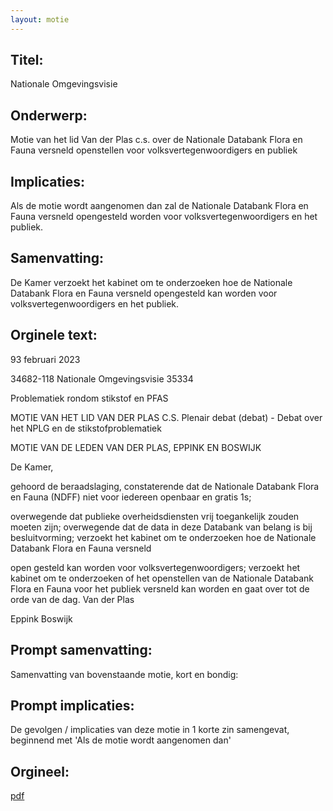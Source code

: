 ```yaml
---
layout: motie
---
```

## Titel:
Nationale Omgevingsvisie
## Onderwerp:
Motie van het lid Van der Plas c.s. over de Nationale Databank Flora en Fauna versneld openstellen voor volksvertegenwoordigers en publiek 
## Implicaties:

Als de motie wordt aangenomen dan zal de Nationale Databank Flora en Fauna versneld opengesteld worden voor volksvertegenwoordigers en het publiek.
## Samenvatting:

De Kamer verzoekt het kabinet om te onderzoeken hoe de Nationale Databank Flora en Fauna versneld opengesteld kan worden voor volksvertegenwoordigers en het publiek.
## Orginele text:


93 februari 2023

34682-118
Nationale Omgevingsvisie
35334

Problematiek rondom stikstof en PFAS

MOTIE VAN HET LID VAN DER PLAS C.S.
Plenair debat (debat) - Debat over het NPLG en de stikstofproblematiek

MOTIE VAN DE LEDEN VAN DER PLAS, EPPINK EN BOSWIJK

De Kamer,

gehoord de beraadslaging,
constaterende dat de Nationale Databank Flora en Fauna (NDFF) niet voor iedereen openbaar
en gratis 1s;

overwegende dat publieke overheidsdiensten vrij toegankelijk zouden moeten zijn;
overwegende dat de data in deze Databank van belang is bij besluitvorming;
verzoekt het kabinet om te onderzoeken hoe de Nationale Databank Flora en Fauna versneld

open gesteld kan worden voor volksvertegenwoordigers;
verzoekt het kabinet om te onderzoeken of het openstellen van de Nationale Databank Flora
en Fauna voor het publiek versneld kan worden
en gaat over tot de orde van de dag.
Van der Plas

Eppink
Boswijk


## Prompt samenvatting:
Samenvatting van bovenstaande motie, kort en bondig:


## Prompt implicaties:
De gevolgen / implicaties van deze motie in 1 korte zin samengevat, beginnend met 'Als de motie wordt aangenomen dan' 

## Orgineel:
[pdf](https://gegevensmagazijn.tweedekamer.nl/OData/v4/2.0/Document(0d01f8fc-e7df-487d-a053-b22142cc6b1f)/resource)
